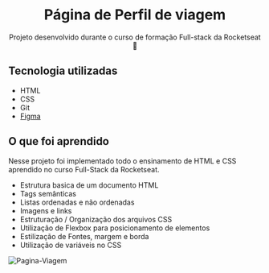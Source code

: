 <div align="center"> 
  <h1>Página de Perfil de viagem</h1> 
</div>
<p align="center">Projeto desenvolvido durante o curso de formação Full-stack da Rocketseat 🚀</p>

## Tecnologia utilizadas

- HTML
- CSS
- Git
- [Figma](https://www.figma.com/design/9nPmb3jTUYCaH1Gvcy28HT/Perfil-de-viagens-(Community)?node-id=3-376&node-type=canvas&t=akHtvuOyW4tF5IFi-0)

## O que foi aprendido

<p>Nesse projeto foi implementado todo o ensinamento de HTML e CSS aprendido no curso Full-Stack da Rocketseat.</p>
<ul>
  <li>Estrutura basica de um documento HTML</li>
  <li>Tags semânticas</li>
  <li>Listas ordenadas e não ordenadas</li>
  <li>Imagens e links</li>
  <li>Estruturação / Organização dos arquivos CSS</li>
  <li>Utilização de Flexbox para posicionamento de elementos</li>
  <li>Estilização de Fontes, margem e borda</li>
  <li>Utilização de variáveis no CSS</li>
</ul>

![Pagina-Viagem](https://github.com/user-attachments/assets/4eb759b1-cc1a-4253-998b-0b98e5ba8b94)
